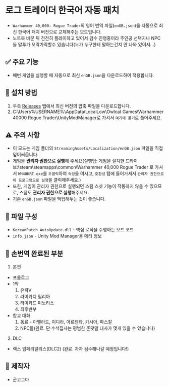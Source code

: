 # 로그 트레이더 한국어 자동 패치

- `Warhammer 40,000: Rogue Trader`의 영어 번역 파일(`enGB.json`)을 자동으로 최신 한국어 패치 버전으로 교체해주는 모드입니다.
- 노트북 바꾼 뒤 천천히 플레이하고 있어서 검수 진행중이라 주인공 선택지나 NPC들 말투가 오락가락할수 있습니다(누가 누구한테 말하는건지 안 나와 있어서...)

## ✅ 주요 기능
- 매번 게임을 실행할 때 자동으로 최신 `enGB.json`을 다운로드하여 적용합니다.

## 📁 설치 방법
1. 우측 [Releases](https://github.com/geungogma/RogueTrader-KoreanPatch/releases) 탭에서 최신 버전의 압축 파일을 다운로드합니다.
2. C:\Users%USERNAME%\AppData\LocalLow\Owlcat Games\Warhammer 40000 Rogue Trader\UnityModManager로 가셔서 `여기에 풀기`로 풀어주세요.


## ⚠️ 주의 사항
- 이 모드는 게임 폴더의 `StreamingAssets/Localization/enGB.json` 파일을 직접 덮어씌웁니다.
- 게임을 **관리자 권한으로 실행**해 주세요(실행법: 게임을 설치한 드라이브:\steam\steamapps\common\Warhammer 40,000 Rogue Trader 로 가셔서 `WH40KRT.exe`를 `우클릭`하여 `속성`을 여시고, `호환성` 탭에 들어가셔서 `관리자 권한으로 이 프로그램으로 실행`을 클릭해주세요.)
- 또한, 게임이 관리자 권한으로 실행되면 스팀 스샷 기능이 작동하지 않을 수 있으므로, 스팀도 **관리자 권한으로 실행**해주세요.
- 기존 `enGB.json` 파일을 백업해두는 것이 좋습니다.

## 📄 파일 구성
- `KoreanPatch_AutoUpdate.dll` - 핵심 로직을 수행하는 모드 코드
- `info.json` - Unity Mod Manager용 메타 정보

## 📄 손번역 완료된 부분
1. 본편
- 프롤로그
- 1막
    1. 유락V
    2. 라이카디 필리아
    3. 라이카드 미노리스
    4. 최후반부
- 함교 대화
    1. 동료 - 아벨라드, 이디라, 아르젠타, 카시아, 파스칼
    2. NPC들(완료. 단 수석집사는 평범한 존댓말 대사가 몇개 있을 수 있습니다)

2. DLC
- 렉스 임페리알리스(DLC2) (완료. 차차 검수해나갈 예정입니다!)

## 👤 제작자
- 군고그마
